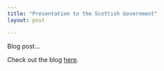 ```yaml
---
title: "Presentation to the Scottish Government"
layout: post

---
```


Blog post...

Check out the blog [here][here-web].

[here-web]: https://andybridger.github.io/preso-final/#/title-slide
